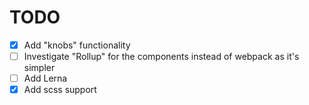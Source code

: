 # TODO

- [x] Add "knobs" functionality
- [ ] Investigate "Rollup" for the components instead of webpack as it's simpler
- [ ] Add Lerna
- [x] Add scss support
